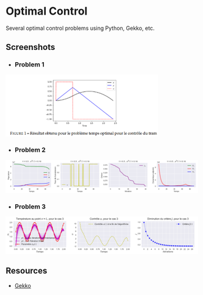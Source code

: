 # Optimal Control
Several optimal control problems using Python, Gekko, etc.


## Screenshots

- ### Problem 1
<img src="./TP1/PB1_IMG.png" alt="drawing" width="400"/>

- ### Problem 2
<img src="./TP2/PB2_IMG.png" alt="drawing" width="600"/>

- ### Problem 3
<img src="./TP3/PB3_IMG.png" alt="drawing" width="600"/>


## Resources
- [Gekko](https://gekko.readthedocs.io/en/latest/)
